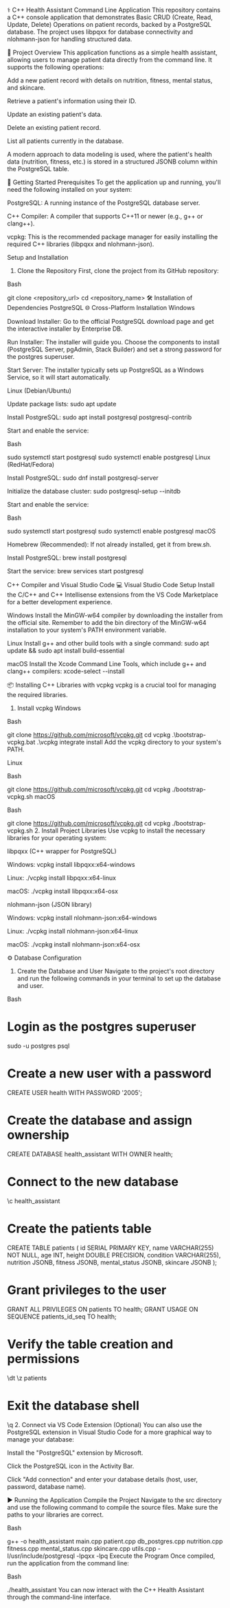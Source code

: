 ⚕️ C++ Health Assistant Command Line Application
This repository contains a C++ console application that demonstrates Basic CRUD (Create, Read, Update, Delete) Operations on patient records, backed by a PostgreSQL database. The project uses libpqxx for database connectivity and nlohmann-json for handling structured data.

🎯 Project Overview
This application functions as a simple health assistant, allowing users to manage patient data directly from the command line. It supports the following operations:

Add a new patient record with details on nutrition, fitness, mental status, and skincare.

Retrieve a patient's information using their ID.

Update an existing patient's data.

Delete an existing patient record.

List all patients currently in the database.

A modern approach to data modeling is used, where the patient's health data (nutrition, fitness, etc.) is stored in a structured JSONB column within the PostgreSQL table.

🚀 Getting Started
Prerequisites
To get the application up and running, you'll need the following installed on your system:

PostgreSQL: A running instance of the PostgreSQL database server.

C++ Compiler: A compiler that supports C++11 or newer (e.g., g++ or clang++).

vcpkg: This is the recommended package manager for easily installing the required C++ libraries (libpqxx and nlohmann-json).

Setup and Installation
1. Clone the Repository
First, clone the project from its GitHub repository:

Bash

git clone <repository_url>
cd <repository_name>
🛠️ Installation of Dependencies
PostgreSQL
🌐 Cross-Platform Installation
Windows

Download Installer: Go to the official PostgreSQL download page and get the interactive installer by Enterprise DB.

Run Installer: The installer will guide you. Choose the components to install (PostgreSQL Server, pgAdmin, Stack Builder) and set a strong password for the postgres superuser.

Start Server: The installer typically sets up PostgreSQL as a Windows Service, so it will start automatically.

Linux (Debian/Ubuntu)

Update package lists: sudo apt update

Install PostgreSQL: sudo apt install postgresql postgresql-contrib

Start and enable the service:

Bash

sudo systemctl start postgresql
sudo systemctl enable postgresql
Linux (RedHat/Fedora)

Install PostgreSQL: sudo dnf install postgresql-server

Initialize the database cluster: sudo postgresql-setup --initdb

Start and enable the service:

Bash

sudo systemctl start postgresql
sudo systemctl enable postgresql
macOS

Homebrew (Recommended): If not already installed, get it from brew.sh.

Install PostgreSQL: brew install postgresql

Start the service: brew services start postgresql

C++ Compiler and Visual Studio Code
💻 Visual Studio Code Setup
Install the C/C++ and C++ Intellisense extensions from the VS Code Marketplace for a better development experience.

Windows
Install the MinGW-w64 compiler by downloading the installer from the official site. Remember to add the bin directory of the MinGW-w64 installation to your system's PATH environment variable.

Linux
Install g++ and other build tools with a single command:
sudo apt update && sudo apt install build-essential

macOS
Install the Xcode Command Line Tools, which include g++ and clang++ compilers:
xcode-select --install

📦 Installing C++ Libraries with vcpkg
vcpkg is a crucial tool for managing the required libraries.

1. Install vcpkg
Windows

Bash

git clone https://github.com/microsoft/vcpkg.git
cd vcpkg
.\bootstrap-vcpkg.bat
.\vcpkg integrate install
Add the vcpkg directory to your system's PATH.

Linux

Bash

git clone https://github.com/microsoft/vcpkg.git
cd vcpkg
./bootstrap-vcpkg.sh
macOS

Bash

git clone https://github.com/microsoft/vcpkg.git
cd vcpkg
./bootstrap-vcpkg.sh
2. Install Project Libraries
Use vcpkg to install the necessary libraries for your operating system:

libpqxx (C++ wrapper for PostgreSQL)

Windows: vcpkg install libpqxx:x64-windows

Linux: ./vcpkg install libpqxx:x64-linux

macOS: ./vcpkg install libpqxx:x64-osx

nlohmann-json (JSON library)

Windows: vcpkg install nlohmann-json:x64-windows

Linux: ./vcpkg install nlohmann-json:x64-linux

macOS: ./vcpkg install nlohmann-json:x64-osx

⚙️ Database Configuration
1. Create the Database and User
Navigate to the project's root directory and run the following commands in your terminal to set up the database and user.

Bash

# Login as the postgres superuser
sudo -u postgres psql

# Create a new user with a password
CREATE USER health WITH PASSWORD '2005';

# Create the database and assign ownership
CREATE DATABASE health_assistant WITH OWNER health;

# Connect to the new database
\c health_assistant

# Create the patients table
CREATE TABLE patients (
    id SERIAL PRIMARY KEY,
    name VARCHAR(255) NOT NULL,
    age INT,
    height DOUBLE PRECISION,
    condition VARCHAR(255),
    nutrition JSONB,
    fitness JSONB,
    mental_status JSONB,
    skincare JSONB
);

# Grant privileges to the user
GRANT ALL PRIVILEGES ON patients TO health;
GRANT USAGE ON SEQUENCE patients_id_seq TO health;

# Verify the table creation and permissions
\dt
\z patients

# Exit the database shell
\q
2. Connect via VS Code Extension (Optional)
You can also use the PostgreSQL extension in Visual Studio Code for a more graphical way to manage your database:

Install the "PostgreSQL" extension by Microsoft.

Click the PostgreSQL icon in the Activity Bar.

Click "Add connection" and enter your database details (host, user, password, database name).

▶️ Running the Application
Compile the Project
Navigate to the src directory and use the following command to compile the source files. Make sure the paths to your libraries are correct.

Bash

g++ -o health_assistant main.cpp patient.cpp db_postgres.cpp nutrition.cpp fitness.cpp mental_status.cpp skincare.cpp utils.cpp -I/usr/include/postgresql -lpqxx -lpq
Execute the Program
Once compiled, run the application from the command line:

Bash

./health_assistant
You can now interact with the C++ Health Assistant through the command-line interface.